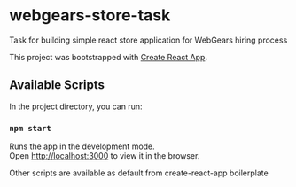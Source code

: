 # webgears-store-task
Task for building simple react store application for WebGears hiring process


This project was bootstrapped with [Create React App](https://github.com/facebook/create-react-app).

## Available Scripts

In the project directory, you can run:

### `npm start`

Runs the app in the development mode.<br />
Open [http://localhost:3000](http://localhost:3000) to view it in the browser.

Other scripts are available as default from create-react-app boilerplate